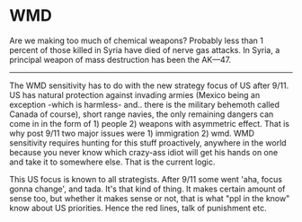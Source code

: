 # WMD

Are we making too much of chemical weapons? Probably less than 1 percent
 of those killed in Syria have died of nerve gas attacks. In Syria, a 
principal weapon of mass destruction has been the AK—47. 

---

The WMD sensitivity has to do with the new strategy focus of US after
9/11. US has natural protection against invading armies (Mexico being
an exception -which is harmless- and..  there is the military behemoth
called Canada of course), short range navies, the only remaining
dangers can come in in the form of 1) people 2) weapons with
asymmetric effect. That is why post 9/11 two major issues were 1)
immigration 2) wmd. WMD sensitivity requires hunting for this stuff
proactively, anywhere in the world because you never know which
crazy-ass idiot will get his hands on one and take it to somewhere
else. That is the current logic.

This US focus is known to all strategists. After 9/11 some went 'aha,
focus gonna change', and tada. It's that kind of thing. It makes
certain amount of sense too, but whether it makes sense or not, that
is what "ppl in the know" know about US priorities. Hence the red
lines, talk of punishment etc.










